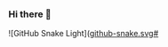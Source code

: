 ### Hi there 👋

![GitHub Snake Light]([github-snake.svg#](https://raw.githubusercontent.com/xrezus/platane/output/github-contribution-grid-snake-dark.svg#gh-light-mode-only)

<!--
**xrezus/xrezus** is a ✨ _special_ ✨ repository because its `README.md` (this file) appears on your GitHub profile.

Here are some ideas to get you started:

- 🔭 I’m currently working on ...
- 🌱 I’m currently learning ...
- 👯 I’m looking to collaborate on ...
- 🤔 I’m looking for help with ...
- 💬 Ask me about ...
- 📫 How to reach me: ...
- 😄 Pronouns: ...
- ⚡ Fun fact: ...
-->
